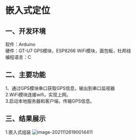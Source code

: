 # 嵌入式定位  

## 一、开发环境  
软件：Arduino  
硬件：GT-U7 GPS模块，ESP8266 WiFi模块，面包板，杜邦线  
编程语言：C  

## 二、主要功能  
1、通过GPS模块串口获取GPS信息，输出到串口监视器  
2.WiFi模块连接wifi，实现上网。  
3.启动本地服务器和客户端，传输GPS信息。

## 三、结果展示  
1.嵌入式组装
![image-20211126190014411](C:\Users\是离离呀\AppData\Roaming\Typora\typora-user-images\image-20211126190014411.png)


